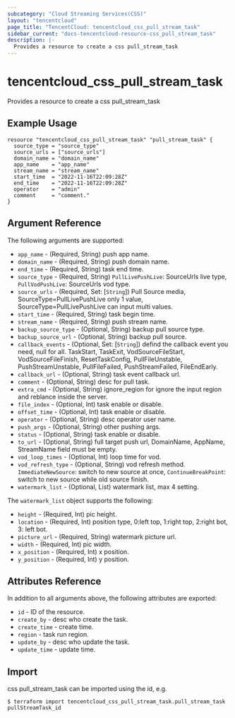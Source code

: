 ```yaml
---
subcategory: "Cloud Streaming Services(CSS)"
layout: "tencentcloud"
page_title: "TencentCloud: tencentcloud_css_pull_stream_task"
sidebar_current: "docs-tencentcloud-resource-css_pull_stream_task"
description: |-
  Provides a resource to create a css pull_stream_task
---
```


# tencentcloud_css_pull_stream_task

Provides a resource to create a css pull_stream_task

## Example Usage

```hcl
resource "tencentcloud_css_pull_stream_task" "pull_stream_task" {
  source_type = "source_type"
  source_urls = ["source_urls"]
  domain_name = "domain_name"
  app_name    = "app_name"
  stream_name = "stream_name"
  start_time  = "2022-11-16T22:09:28Z"
  end_time    = "2022-11-16T22:09:28Z"
  operator    = "admin"
  comment     = "comment."
}
```

## Argument Reference

The following arguments are supported:

* `app_name` - (Required, String) push app name.
* `domain_name` - (Required, String) push domain name.
* `end_time` - (Required, String) task end time.
* `source_type` - (Required, String) `PullLivePushLive`: SourceUrls live type, `PullVodPushLive`: SourceUrls vod type.
* `source_urls` - (Required, Set: [`String`]) Pull Source media, SourceType=PullLivePushLive only 1 value, SourceType=PullLivePushLive can input multi values.
* `start_time` - (Required, String) task begin time.
* `stream_name` - (Required, String) push stream name.
* `backup_source_type` - (Optional, String) backup pull source type.
* `backup_source_url` - (Optional, String) backup pull source.
* `callback_events` - (Optional, Set: [`String`]) defind the callback event you need, null for all. TaskStart, TaskExit, VodSourceFileStart, VodSourceFileFinish, ResetTaskConfig, PullFileUnstable, PushStreamUnstable, PullFileFailed, PushStreamFailed, FileEndEarly.
* `callback_url` - (Optional, String) task event callback url.
* `comment` - (Optional, String) desc for pull task.
* `extra_cmd` - (Optional, String) ignore_region for ignore the input region and reblance inside the server.
* `file_index` - (Optional, Int) task enable or disable.
* `offset_time` - (Optional, Int) task enable or disable.
* `operator` - (Optional, String) desc operator user name.
* `push_args` - (Optional, String) other pushing args.
* `status` - (Optional, String) task enable or disable.
* `to_url` - (Optional, String) full target push url, DomainName, AppName, StreamName field must be empty.
* `vod_loop_times` - (Optional, Int) loop time for vod.
* `vod_refresh_type` - (Optional, String) vod refresh method. `ImmediateNewSource`: switch to new source at once, `ContinueBreakPoint`: switch to new source while old source finish.
* `watermark_list` - (Optional, List) watermark list, max 4 setting.

The `watermark_list` object supports the following:

* `height` - (Required, Int) pic height.
* `location` - (Required, Int) position type, 0:left top, 1:right top, 2:right bot, 3: left bot.
* `picture_url` - (Required, String) watermark picture url.
* `width` - (Required, Int) pic width.
* `x_position` - (Required, Int) x position.
* `y_position` - (Required, Int) y position.

## Attributes Reference

In addition to all arguments above, the following attributes are exported:

* `id` - ID of the resource.
* `create_by` - desc who create the task.
* `create_time` - create time.
* `region` - task run region.
* `update_by` - desc who update the task.
* `update_time` - update time.


## Import

css pull_stream_task can be imported using the id, e.g.
```
$ terraform import tencentcloud_css_pull_stream_task.pull_stream_task pullStreamTask_id
```

